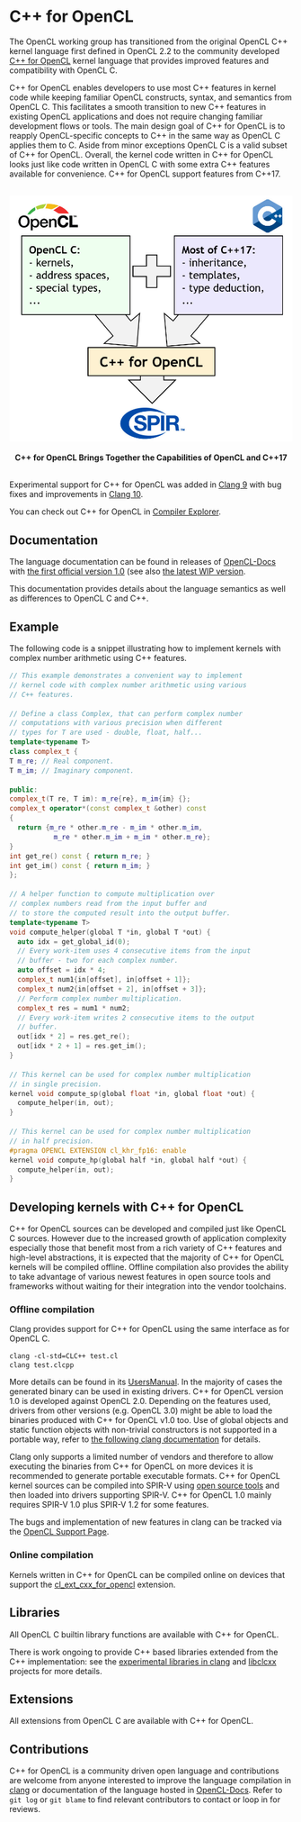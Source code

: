# C++ for OpenCL

The OpenCL working group has transitioned from the original OpenCL C++ kernel language first defined in OpenCL 2.2 to the community developed [C++ for OpenCL](https://www.iwocl.org/wp-content/uploads/iwocl-syclcon-2020-stulova-13-slides.pdf) kernel language that provides improved features and compatibility with OpenCL C.

C++ for OpenCL enables developers to use most C++ features in kernel code while keeping familiar OpenCL constructs, syntax, and semantics from OpenCL C. This facilitates a smooth transition to new C++ features in existing OpenCL applications and does not require changing familiar development flows or tools. The main design goal of C++ for OpenCL is to reapply OpenCL-specific concepts to C++ in the same way as OpenCL C applies them to C. Aside from minor exceptions OpenCL C is a valid subset of C++ for OpenCL. Overall, the kernel code written in C++ for OpenCL looks just like code written in OpenCL C with some extra C++ features available for convenience. C++ for OpenCL support features from C++17.

<p align="center">
<br>
<img src="../images/cpp_for_opencl.jpg" width=700 >
<br> <br>
  <b>C++ for OpenCL Brings Together the Capabilities of OpenCL and C++17</b>
<br> <br>
</p>

Experimental support for C++ for OpenCL was added in [Clang 9](https://releases.llvm.org/9.0.0/tools/clang/docs/LanguageExtensions.html#opencl-features) with bug fixes and improvements in [Clang 10](https://releases.llvm.org/10.0.0/tools/clang/docs/ReleaseNotes.html#opencl-kernel-language-changes-in-clang).

You can check out C++ for OpenCL in [Compiler Explorer](https://godbolt.org/z/NGZw9U).

## Documentation

The language documentation can be found in releases of [OpenCL-Docs](https://github.com/KhronosGroup/OpenCL-Docs/releases) with [the first official version 1.0](https://github.com/KhronosGroup/OpenCL-Docs/releases/tag/cxxforopencl-v1.0-r1) (see also [the latest WIP version](https://github.com/KhronosGroup/Khronosdotorg/blob/master/api/opencl/assets/CXX_for_OpenCL.pdf).

This documentation provides details about the language semantics as well as differences to OpenCL C and C++.

## Example

The following code is a snippet illustrating how to implement kernels with complex number arithmetic using C++ features.

```cpp
// This example demonstrates a convenient way to implement
// kernel code with complex number arithmetic using various
// C++ features.

// Define a class Complex, that can perform complex number
// computations with various precision when different
// types for T are used - double, float, half...
template<typename T>
class complex_t {
T m_re; // Real component.
T m_im; // Imaginary component.

public:
complex_t(T re, T im): m_re{re}, m_im{im} {};
complex_t operator*(const complex_t &other) const
{
  return {m_re * other.m_re - m_im * other.m_im,
           m_re * other.m_im + m_im * other.m_re};
}
int get_re() const { return m_re; }
int get_im() const { return m_im; }
};

// A helper function to compute multiplication over
// complex numbers read from the input buffer and
// to store the computed result into the output buffer.
template<typename T>
void compute_helper(global T *in, global T *out) {
  auto idx = get_global_id(0);	
  // Every work-item uses 4 consecutive items from the input
  // buffer - two for each complex number.
  auto offset = idx * 4;
  complex_t num1{in[offset], in[offset + 1]};
  complex_t num2{in[offset + 2], in[offset + 3]};
  // Perform complex number multiplication.
  complex_t res = num1 * num2;
  // Every work-item writes 2 consecutive items to the output
  // buffer.
  out[idx * 2] = res.get_re();
  out[idx * 2 + 1] = res.get_im();
}

// This kernel can be used for complex number multiplication
// in single precision.
kernel void compute_sp(global float *in, global float *out) {
  compute_helper(in, out);
}

// This kernel can be used for complex number multiplication
// in half precision.
#pragma OPENCL EXTENSION cl_khr_fp16: enable
kernel void compute_hp(global half *in, global half *out) {
  compute_helper(in, out); 
}
```

## Developing kernels with C++ for OpenCL

C++ for OpenCL sources can be developed and compiled just like OpenCL C sources. However due to the increased growth of application complexity especially those that benefit most from a rich variety of C++ features and high-level abstractions, it is expected that the majority of C++ for OpenCL kernels will be compiled offline. Offline compilation also provides the ability to take advantage of various newest features in open source tools and frameworks without waiting for their integration into the vendor toolchains. 

### Offline compilation

Clang provides support for C++ for OpenCL using the same interface as for OpenCL C.

```
clang -cl-std=CLC++ test.cl
clang test.clcpp
```

More details can be found in its [UsersManual](https://clang.llvm.org/docs/UsersManual.html#cxx-for-opencl). In the majority of cases the generated binary can be used in existing drivers. C++ for OpenCL version 1.0 is developed against OpenCL 2.0. Depending on the features used, drivers from other versions (e.g. OpenCL 3.0) might be able to load the binaries produced with C++ for OpenCL v1.0 too. Use of global objects and static function objects with non-trivial constructors is not supported in a portable way, refer to [the following clang documentation](https://clang.llvm.org/docs/UsersManual.html#constructing-and-destroying-global-objects) for details.

Clang only supports a limited number of vendors and therefore to allow executing the binaries from C++ for OpenCL on more devices it is recommended to generate portable executable formats. C++ for OpenCL kernel sources can be compiled into SPIR-V using [open source tools](os_tooling.md) and then loaded into drivers supporting SPIR-V. C++ for OpenCL 1.0 mainly requires SPIR-V 1.0 plus SPIR-V 1.2 for some features.

The bugs and implementation of new features in clang can be tracked via the [OpenCL Support Page](https://clang.llvm.org/docs/OpenCLSupport.html#c-for-opencl-implementation-status).

### Online compilation

Kernels written in C++ for OpenCL can be compiled online on devices that support the [cl_ext_cxx_for_opencl](https://www.khronos.org/registry/OpenCL/extensions/ext/cl_ext_cxx_for_opencl.html) extension.

## Libraries

All OpenCL C builtin library functions are available with C++ for OpenCL.

There is work ongoing to provide C++ based libraries extended from the C++ implementation: see the [experimental libraries in clang](https://clang.llvm.org/docs/OpenCLSupport.html#c-libraries-for-opencl) and [libclcxx](https://github.com/KhronosGroup/libclcxx) projects for more details.

## Extensions

All extensions from OpenCL C are available with C++ for OpenCL.

## Contributions

C++ for OpenCL is a community driven open language and contributions are welcome from anyone interested to improve the language compilation in [clang](https://clang.llvm.org/docs/OpenCLSupport.html) or documentation of the language hosted in [OpenCL-Docs](https://github.com/KhronosGroup/OpenCL-Docs). Refer to `git log` or `git blame` to find relevant contributors to contact or loop in for reviews.
